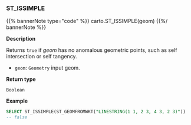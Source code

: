 ### ST_ISSIMPLE

{{% bannerNote type="code" %}}
carto.ST_ISSIMPLE(geom)
{{%/ bannerNote %}}

**Description**

Returns `true` if _geom_ has no anomalous geometric points, such as self intersection or self tangency.

* `geom`: `Geometry` input geom.

**Return type**

`Boolean`

**Example**

``` sql
SELECT ST_ISSIMPLE(ST_GEOMFROMWKT("LINESTRING(1 1, 2 3, 4 3, 2 3)"))
-- false
```